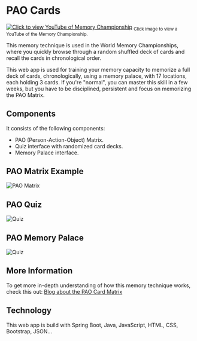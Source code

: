 # PAO Cards
<a href="https://www.youtube.com/watch?v=OApSOU7NIAw" target="_blank"><img src="https://learningisliving.dk/wp-content/uploads/2025/10/paocards-front-page.png" alt="Click to view YouTube of Memory Championship"></a>
<sub>Click image to view a YouTube of the Memory Championship.</sub>

This memory technique is used in the World Memory Championships, where you quickly browse through a random shuffled deck of cards and recall the cards in chronological order.

This web app is used for training your memory capacity to memorize a full deck of cards, chronologically, using a memory palace, with 17 locations, each holding 3 cards.
If you're "normal", you can master this skill in a few weeks, but you have to be disciplined, persistent and focus on memorizing the PAO Matrix.

## Components
It consists of the following components:
- PAO (Person-Action-Object) Matrix.
- Quiz interface with randomized card decks.
- Memory Palace interface.

## PAO Matrix Example
<img src="https://i0.wp.com/learningisliving.dk/wp-content/uploads/2018/11/quiz-learning-cards.png" alt="PAO Matrix">

## PAO Quiz
<img src="https://learningisliving.dk/wp-content/uploads/2025/10/paocards-quiz.png" alt="Quiz">

## PAO Memory Palace
<img src="https://learningisliving.dk/wp-content/uploads/2025/10/paocards-palace.png" alt="Quiz">

## More Information
To get more in-depth understanding of how this memory technique works, check this out: [Blog about the PAO Card Matrix](https://learningisliving.dk/2018/03/25/remember-carddeck/)

## Technology
This web app is build with Spring Boot, Java, JavaScript, HTML, CSS, Bootstrap, JSON...
